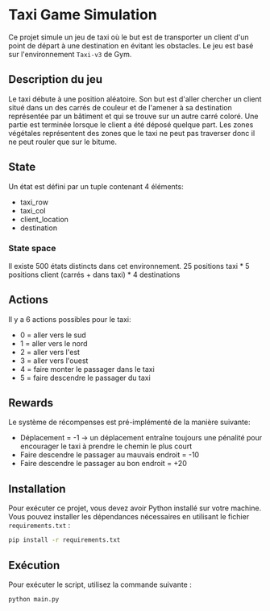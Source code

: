 # Taxi Game Simulation

Ce projet simule un jeu de taxi où le but est de transporter un client d'un point de départ à une destination en évitant les obstacles. Le jeu est basé sur l'environnement `Taxi-v3` de Gym.

## Description du jeu

Le taxi débute à une position aléatoire. Son but est d'aller chercher un client situé dans un des carrés de couleur et de l'amener à sa destination représentée par un bâtiment et qui se trouve sur un autre carré coloré. Une partie est terminée lorsque le client a été déposé quelque part. Les zones végétales représentent des zones que le taxi ne peut pas traverser donc il ne peut rouler que sur le bitume.

## State

Un état est défini par un tuple contenant 4 éléments:
- taxi_row
- taxi_col
- client_location
- destination

### State space

Il existe 500 états distincts dans cet environnement.
25 positions taxi * 5 positions client (carrés + dans taxi) * 4 destinations

## Actions

Il y a 6 actions possibles pour le taxi:
- 0 = aller vers le sud
- 1 = aller vers le nord
- 2 = aller vers l'est
- 3 = aller vers l'ouest
- 4 = faire monter le passager dans le taxi
- 5 = faire descendre le passager du taxi

## Rewards

Le système de récompenses est pré-implémenté de la manière suivante:
- Déplacement = -1  -> un déplacement entraîne toujours une pénalité pour encourager le taxi à prendre le chemin le plus court
- Faire descendre le passager au mauvais endroit = -10
- Faire descendre le passager au bon endroit = +20

## Installation

Pour exécuter ce projet, vous devez avoir Python installé sur votre machine. Vous pouvez installer les dépendances nécessaires en utilisant le fichier `requirements.txt` : 

```bash
pip install -r requirements.txt
```

## Exécution

Pour exécuter le script, utilisez la commande suivante :

```bash
python main.py
```


